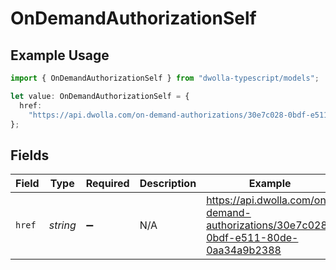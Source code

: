 # OnDemandAuthorizationSelf

## Example Usage

```typescript
import { OnDemandAuthorizationSelf } from "dwolla-typescript/models";

let value: OnDemandAuthorizationSelf = {
  href:
    "https://api.dwolla.com/on-demand-authorizations/30e7c028-0bdf-e511-80de-0aa34a9b2388",
};
```

## Fields

| Field                                                                                | Type                                                                                 | Required                                                                             | Description                                                                          | Example                                                                              |
| ------------------------------------------------------------------------------------ | ------------------------------------------------------------------------------------ | ------------------------------------------------------------------------------------ | ------------------------------------------------------------------------------------ | ------------------------------------------------------------------------------------ |
| `href`                                                                               | *string*                                                                             | :heavy_minus_sign:                                                                   | N/A                                                                                  | https://api.dwolla.com/on-demand-authorizations/30e7c028-0bdf-e511-80de-0aa34a9b2388 |